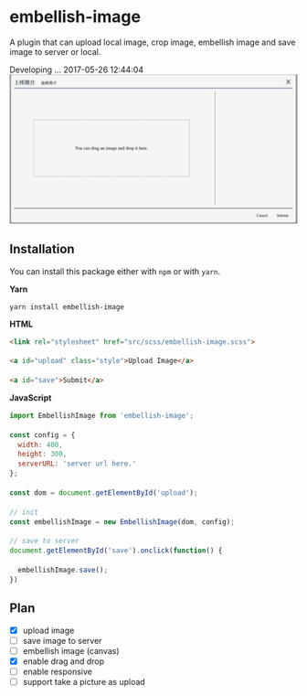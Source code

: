 # embellish-image
A plugin that can upload local image, crop image, embellish image and save image to server or local. 

Developing ... 2017-05-26 12:44:04
![Upload Image](./src/images/upload.png)

## Installation
You can install this package either with ```npm``` or with ```yarn```.

**Yarn**
```
yarn install embellish-image
```
**HTML**
```html
<link rel="stylesheet" href="src/scss/embellish-image.scss">

<a id="upload" class="style">Upload Image</a>

<a id="save">Submit</a>
```
**JavaScript**
```js
import EmbellishImage from 'embellish-image';

const config = {
  width: 400,
  height: 300,
  serverURL: 'server url here.'
};

const dom = document.getElementById('upload');

// init
const embellishImage = new EmbellishImage(dom, config);

// save to server
document.getElementById('save').onclick(function() {

  embellishImage.save();
})
```

## Plan
 
- [x] upload image
- [ ] save image to server
- [ ] embellish image (canvas)
- [x] enable drag and drop
- [ ] enable responsive
- [ ] support take a picture as upload